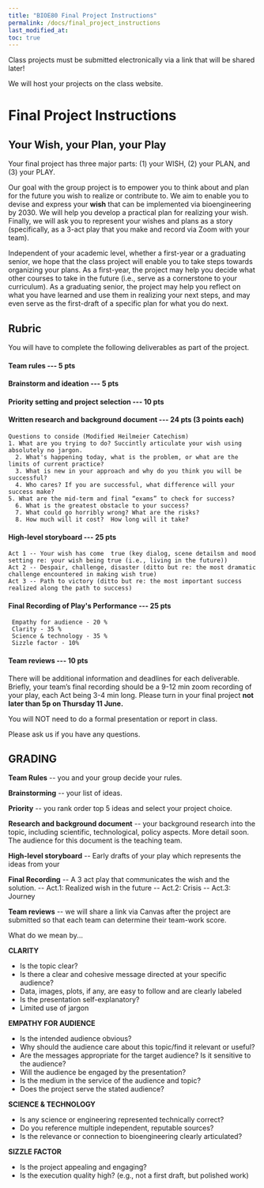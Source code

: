 ```yaml
---
title: "BIOE80 Final Project Instructions"
permalink: /docs/final_project_instructions
last_modified_at: 
toc: true
---
```


Class projects must be submitted electronically via a link that will be shared later! 

We will host your projects on the class website.

# Final Project Instructions

## Your Wish, your Plan, your Play 

Your final project has three major parts: (1) your WISH, (2) your PLAN, and (3) your PLAY.  

Our goal with the group project is to empower you to think about and plan for the future you wish to realize or contribute to.  We aim to enable you to devise and express your **wish** that can be implemented via bioengineering by 2030.  We will help you develop a practical plan for realizing your wish.  Finally, we will ask you to represent your wishes and plans as a story  (specifically, as a 3-act play that you make and record via Zoom with your team).   

Independent of your academic level, whether a first-year or a graduating senior, we hope that the class project will enable you to take steps towards organizing your plans.  As a first-year, the project may help you decide what other courses to take in the future (i.e., serve as a cornerstone to your curriculum).  As a graduating senior, the project may help you reflect on what you have learned and use them in realizing your next steps, and may even serve as the first-draft of a specific plan for what you do next.  

## Rubric 
You will have to complete the following deliverables as part of the project.

#### Team rules --- 5 pts
#### Brainstorm and ideation --- 5 pts
#### Priority setting and project selection --- 10 pts
#### Written research and background document  --- 24 pts (3 points each)
	Questions to conside (Modified Heilmeier Catechism)
    1. What are you trying to do? Succintly articulate your wish using absolutely no jargon.
	  2. What's happening today, what is the problem, or what are the limits of current practice?
	  3. What is new in your approach and why do you think you will be successful?
	  4. Who cares? If you are successful, what difference will your success make?
    5. What are the mid-term and final “exams” to check for success?
	  6. What is the greatest obstacle to your success?
	  7. What could go horribly wrong? What are the risks?
	  8. How much will it cost?  How long will it take?
#### High-level storyboard --- 25 pts
    Act 1 -- Your wish has come  true (key dialog, scene detailsm and mood setting re: your wish being true (i.e., living in the future)) 
    Act 2 -- Despair, challenge, disaster (ditto but re: the most dramatic challenge encountered in making wish true)
    Act 3 -- Path to victory (ditto but re: the most important success realized along the path to success)
#### Final Recording of Play's Performance --- 25 pts
	 Empathy for audience - 20 %
	 Clarity - 35 %
	 Science & technology - 35 %
	 Sizzle factor - 10%
#### Team reviews --- 10 pts

There will be additional information and deadlines for each deliverable.
Briefly, your team’s final recording should be a 9-12 min zoom recording of your play, each Act being 3-4 min long. 
Please turn in your final project **not later than 5p on Thursday 11 June.** 

You will NOT need to do a formal presentation or report in class.   

Please ask us if you have any questions.   

## GRADING

**Team Rules** -- you and your group decide your rules. 

**Brainstorming** -- your list of ideas. 

**Priority** -- you rank order top 5 ideas and select your project choice.  

**Research and background document** -- your background research into the topic, including scientific, technological, policy aspects. More detail soon. The audience for this document is the teaching team. 

**High-level storyboard** -- Early drafts of your play which represents the ideas from your 

**Final Recording** -- A 3 act play that communicates the wish and the solution. 
                    -- Act.1: Realized wish in the future
                    -- Act.2: Crisis 
                    -- Act.3: Journey 
                    
**Team reviews** -- we will share a link via Canvas after the project are submitted so that each team can determine their team-work score.

What do we mean by...

**CLARITY**

- Is the topic clear?
- Is there a clear and cohesive message directed at your specific audience? 
- Data, images, plots, if any, are easy to follow and are clearly labeled 
- Is the presentation self-explanatory?
- Limited use of jargon

**EMPATHY FOR AUDIENCE**

- Is the intended audience obvious?
- Why should the audience care about this topic/find it relevant or useful?
- Are the messages appropriate for the target audience? Is it sensitive to the audience? 
- Will the audience be engaged by the presentation? 
- Is the medium in the service of the audience and topic?
- Does the project serve the stated audience? 

**SCIENCE & TECHNOLOGY**

- Is any science or engineering represented technically correct?
- Do you reference multiple independent, reputable sources? 
- Is the relevance or connection to bioengineering clearly articulated?

**SIZZLE FACTOR**

- Is the project appealing and engaging? 
- Is the execution quality high? (e.g., not a first draft, but polished work)

